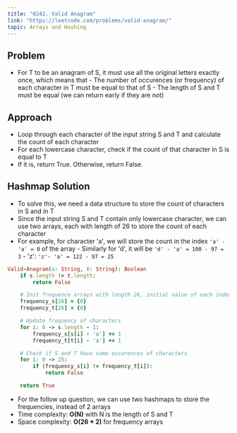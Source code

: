 ```yaml
---
title: "0242. Valid Anagram"
link: "https://leetcode.com/problems/valid-anagram/"
topic: Arrays and Hashing
---
```


## Problem

- For T to be an anagram of S, it must use all the original letters exactly once,
  which means that - The number of occurences (or frequency) of each character in T must be equal to that of S - The length of S and T must be equal (we can return early if they are not)

## Approach

- Loop through each character of the input string S and T and calculate the count of each character
- For each lowercase character, check if the count of that character in S is equal to T
- If it is, return True. Otherwise, return False.

## Hashmap Solution

- To solve this, we need a data structure to store the count of characters in S and in T
- Since the input string S and T contain only lowercase character, we can use two
  arrays, each with length of 26 to store the count of each character
- For example, for character 'a', we will store the count in the index `'a' - 'a' = 0`
  of the array - Similarly for 'd', it will be `'d' - 'a' = 100 - 97 = 3` - 'z': `'z'- 'a' = 122 - 97 = 25`

```ruby
Valid-Anagram(s: String, t: String): Boolean
    if s.length != t.length:
        return False

    # Init frequence arrays with length 26, initial value of each index is 0
    frequency_s[26] = {0}
    frequency_t[26] = {0}

    # Update frequency of characters
    for i: 0 -> s.length - 1:
        frequency_s[s[i] - 'a'] += 1
        frequency_t[t[i] - 'a'] += 1

    # Check if S and T have same occurences of characters
    for i: 0 -> 25:
        if (frequency_s[i] != frequency_t[i]):
            return False

    return True
```

- For the follow up question, we can use two hashmaps to store the frequencies, instead of 2 arrays
- Time complexity: **O(N)** with N is the length of S and T
- Space complexity: **O(26 \* 2)** for frequency arrays
